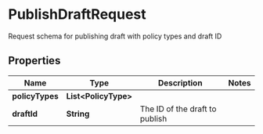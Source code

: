 

# PublishDraftRequest

Request schema for publishing draft with policy types and draft ID

## Properties

| Name | Type | Description | Notes |
|------------ | ------------- | ------------- | -------------|
|**policyTypes** | **List&lt;PolicyType&gt;** |  |  |
|**draftId** | **String** | The ID of the draft to publish |  |



